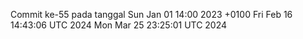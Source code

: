 Commit ke-55 pada tanggal Sun Jan 01 14:00 2023 +0100
Fri Feb 16 14:43:06 UTC 2024
Mon Mar 25 23:25:01 UTC 2024
